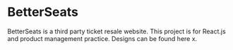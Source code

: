 # BetterSeats
BetterSeats is a third party ticket resale website. This project is for React.js and product management practice. Designs can be found here x.
